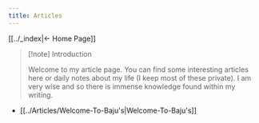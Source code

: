 ```yaml
---
title: Articles
---
```


[[../_index|← Home Page]]

> [!note] Introduction
> 
> Welcome to my article page. You can find some interesting articles here or daily notes about my life (I keep most of these private). I am very wise and so there is immense knowledge found within my writing. 

- [[../Articles/Welcome-To-Baju's|Welcome-To-Baju's]]

